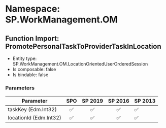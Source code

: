 # Namespace: SP.WorkManagement.OM

## Function Import: PromotePersonalTaskToProviderTaskInLocation

- Entity type: SP.WorkManagement.OM.LocationOrientedUserOrderedSession
- Is composable: false
- Is bindable: false

### Parameters

Parameter | SPO | SP 2019 | SP 2016 | SP 2013
----------|:---:|:-------:|:-------:|:-------
taskKey (Edm.Int32) | ✅ | ✅ | ✅ | ✅
locationId (Edm.Int32) | ✅ | ✅ | ✅ | ✅
